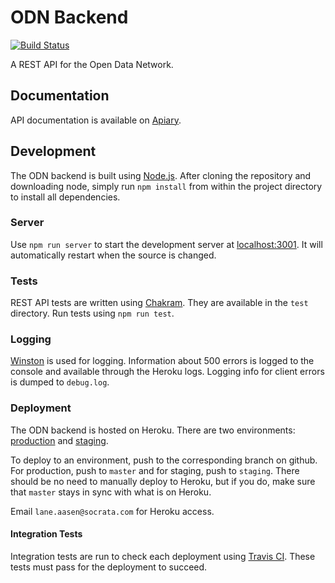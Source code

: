 # ODN Backend

[![Build Status](https://travis-ci.org/socrata/odn-backend.svg?branch=master)](https://travis-ci.org/socrata/odn-backend)

A REST API for the Open Data Network.

## Documentation

API documentation is available on [Apiary](http://docs.odn.apiary.io/).

## Development

The ODN backend is built using [Node.js](https://nodejs.org/).
After cloning the repository and downloading node,
simply run `npm install` from within the project directory
to install all dependencies.

### Server

Use `npm run server` to start the development
server at [localhost:3001](http://localhost:3001/).
It will automatically restart when the source is changed.

### Tests

REST API tests are written using [Chakram](https://github.com/dareid/chakram).
They are available in the `test` directory.
Run tests using `npm run test`.

### Logging

[Winston](https://github.com/winstonjs/winston) is used for logging.
Information about 500 errors is logged to the console and available
through the Heroku logs.
Logging info for client errors is dumped to `debug.log`.

### Deployment

The ODN backend is hosted on Heroku.
There are two environments:
[production](http://odn-backend.herokuapp.com/) and
[staging](http://odn-backend-staging.herokuapp.com/).

To deploy to an environment, push to the corresponding branch on github.
For production, push to `master` and for staging, push to `staging`.
There should be no need to manually deploy to Heroku,
but if you do, make sure that `master` stays in sync with what is
on Heroku.

Email `lane.aasen@socrata.com` for Heroku access.

#### Integration Tests

Integration tests are run to check each deployment using
[Travis CI](https://travis-ci.org/socrata/odn-backend).
These tests must pass for the deployment to succeed.

